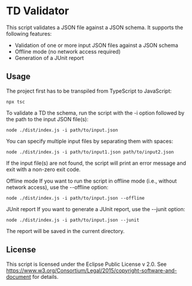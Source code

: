 # TD Validator

This script validates a JSON file against a JSON schema. It supports the following features:

* Validation of one or more input JSON files against a JSON schema
* Offline mode (no network access required)
* Generation of a JUnit report

## Usage

The project first has to be transpiled from TypeScript to JavaScript:

```npx tsc```

To validate a TD the schema, run the script with the -i option followed by the path to the input JSON file(s):

```node ./dist/index.js -i path/to/input.json```

You can specify multiple input files by separating them with spaces:

```node ./dist/index.js -i path/to/input1.json path/to/input2.json```

If the input file(s) are not found, the script will print an error message and exit with a non-zero exit code.

Offline mode
If you want to run the script in offline mode (i.e., without network access), use the --offline option:

```node ./dist/index.js -i path/to/input.json --offline```

JUnit report
If you want to generate a JUnit report, use the --junit option:

```node ./dist/index.js -i path/to/input.json --junit```

The report will be saved in the current directory.

## License
This script is licensed under the Eclipse Public License v 2.0. See https://www.w3.org/Consortium/Legal/2015/copyright-software-and-document for details.